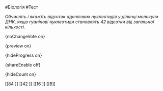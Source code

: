#Біологія #Тест

*Обчисліть і вкажіть відсоток аденілових нуклеотидів у ділянці молекули ДНК, якщо гуанінові нуклеотиди становлять 42 відсотки від загальної кількості.*

{noChangeVote on}

{preview on}

{hideProgress on}

{shareEnable off}

{hideCount on}

[[84 ]]
[[42 ]]
[[16 ]]
[[8]]
